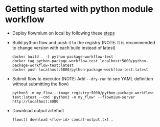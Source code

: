 # Getting started with python module workflow

-   Deploy flowmium on local by following these [steps](../deployment/)

-   Build python flow and push it to the registry (NOTE: It is recommended to change version with each build instead of latest)

    ```
    docker build . -t python-package-workflow-test
    docker tag python-package-workflow-test localhost:5000/python-package-workflow-test:latest
    docker push localhost:5000/python-package-workflow-test:latest
    ```

-   Submit flow to executor (NOTE: Add `--dry-run` to see YAML definition without submitting the flow)

    ```
    python3 -m my_flow --image registry:5000/python-package-workflow-test:latest --cmd 'python3 -m my_flow' --flowmium-server http://localhost:8080
    ```

-   Download output artefact

    ```
    flowctl download <flow-id> concat-output.txt .
    ```
